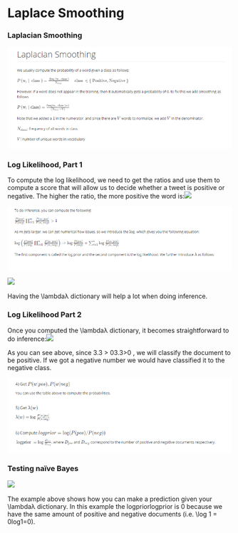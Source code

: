 # Laplace Smoothing

### Laplacian Smoothing

![](.gitbook/assets/image%20%2810%29.png)

### Log Likelihood, Part 1

To compute the log likelihood, we need to get the ratios and use them to compute a score that will allow us to decide whether a tweet is positive or negative. The higher the ratio, the more positive the word is:![](https://d3c33hcgiwev3.cloudfront.net/imageAssetProxy.v1/jRdwvis8SNCXcL4rPMjQlg_d8b30951c82b4b9f8f20b8f0e56d0a83_Screen-Shot-2020-09-08-at-4.01.25-PM.png?expiry=1602547200000&hmac=E02nZ-tlIh4eN9vI98nZ-jA9gICUQYH_q15qVzIkWJg)

![](.gitbook/assets/image%20%2811%29.png)

![](https://d3c33hcgiwev3.cloudfront.net/imageAssetProxy.v1/I1jOUPkpSRmYzlD5KSkZUg_8d00fbc64ac94b9a9d9c41d367288447_Screen-Shot-2020-09-08-at-4.10.13-PM.png?expiry=1602547200000&hmac=qIUvVakg2SjnGDIU__zNIclelY8W8B6R9V1fP0Hzg6w)

Having the \lambdaλ dictionary will help a lot when doing inference.

### Log Likelihood Part 2

Once you computed the \lambdaλ dictionary, it becomes straightforward to do inference:![](https://d3c33hcgiwev3.cloudfront.net/imageAssetProxy.v1/lqWbkNaCS5alm5DWgvuWoQ_2d4cdfc82bf142f08b89cb49f2908ef8_Screen-Shot-2020-09-08-at-4.17.43-PM.png?expiry=1602547200000&hmac=64kQox2rzZ13upN-wHXyyLD6jDokrCUbYQj2i3G6cXg)

As you can see above, since 3.3 &gt; 03.3&gt;0 , we will classify the document to be positive. If we got a negative number we would have classified it to the negative class.

![](.gitbook/assets/image%20%281%29.png)

### Testing naïve Bayes

![](https://d3c33hcgiwev3.cloudfront.net/imageAssetProxy.v1/DBzYqctbQdSc2KnLW5HURA_3de7717134ec4f3ea36f9318083b60c6_Screen-Shot-2020-09-08-at-4.42.03-PM.png?expiry=1602547200000&hmac=Op0bzkD649k9EDajNj7eAlthFR5vJ6ow-yg2Ri6wuMk)

The example above shows how you can make a prediction given your \lambdaλ dictionary. In this example the logpriorlogprior is 0 because we have the same amount of positive and negative documents \(i.e. \log 1 = 0log1=0\).

